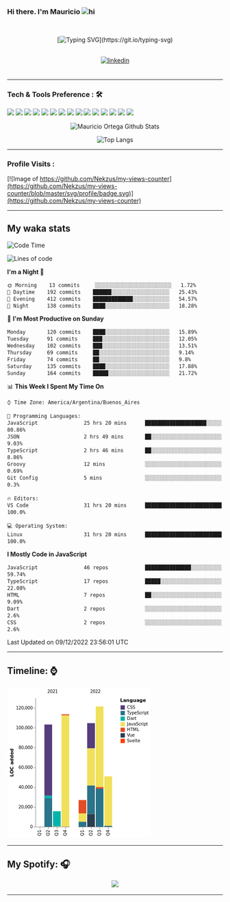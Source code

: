 ### Hi there. I'm Mauricio <img src="https://user-images.githubusercontent.com/1303154/88677602-1635ba80-d120-11ea-84d8-d263ba5fc3c0.gif" width="28px" alt="hi">
<br /> 

<div align="center">
  
[![Typing SVG](https://readme-typing-svg.herokuapp.com?size=25&duration=7000&center=true&vCenter=true&width=650&height=40&lines=WELCOME!;My+name+is+Mauricio+Ortega...;I+am+a+Front-End+Developer...;I+hope+you+find+what+you+are+looking+for...;You+have+my+contact+information...;MAY+THE+FORCE+BE+WITH+YOU...)](https://git.io/typing-svg)

</div>
  
<br />

<div align="center">
  
<a href="https://www.linkedin.com/in/mauriciortega/" target="_blank">
<img src=https://img.shields.io/badge/linkedin-%231E77B5.svg?&style=for-the-badge&logo=linkedin&logoColor=white alt=linkedin style="margin-bottom: 5px;" />
</a>
  
</div>

<br />



<!--
**Nekzus/Nekzus** is a ✨ _special_ ✨ repository because its `README.md` (this file) appears on your GitHub profile.

Here are some ideas to get you started:

- 🔭 I’m currently working on ...
- 🌱 I’m currently learning ...
- 👯 I’m looking to collaborate on ...
- 🤔 I’m looking for help with ...
- 💬 Ask me about ...
- 📫 How to reach me: ...
- 😄 Pronouns: ...
- ⚡ Fun fact: ...
-->

---

### Tech & Tools Preference : 🛠

<img src = "https://img.shields.io/badge/-HTML5-E34F26?style=flat&logo=html5&logoColor=white"> <img src = "https://img.shields.io/badge/-CSS3-1572B6?style=flat&logo=css3&logoColor=white">
<img src="https://img.shields.io/badge/-Sass-cc6699?style=flat&logo=sass&logoColor=ffffff">
<img src="https://img.shields.io/badge/-Bootstrap-563D7C?style=flat&logo=bootstrap&logoColor=white">
<img src="https://img.shields.io/badge/-JavaScript-eed718?style=flat&logo=javascript&logoColor=ffffff">
<img src="https://img.shields.io/badge/-React-000000?style=flat&logo=react&logoColor=00c8ff">
<img src="https://img.shields.io/badge/-Next-000000?style=flat&logo=nextdotjs&logoColor=white">
<img src="http://img.shields.io/badge/-Vue-black?style=flat&logo=vuedotjs&logoColor=4FC08D">
<img src="http://img.shields.io/badge/-Flutter-black?style=flat&logo=flutter&logoColor=02569B">
<img src="https://img.shields.io/badge/-Node.js-3C873A?style=flat&logo=Node.js&logoColor=white">
<img src="http://img.shields.io/badge/-Git-F1502F?style=flat&logo=git&logoColor=FFFFFF">
<img src="http://img.shields.io/badge/-Github-000000?style=flat&logo=github&logoColor=FFFFFF">
<img src="https://img.shields.io/badge/-Firebase-FFA611?style=flat&logo=firebase&logoColor=FFFFFF">
<img src="http://img.shields.io/badge/-Vercel-black?style=flat&logo=vercel&logoColor=white">
<img src="http://img.shields.io/badge/-VS%20Code-007ACC?style=flat&logo=visual%20studio%20code&logoColor=white">


<div align="center">
  
![Mauricio Ortega Github Stats](https://github-readme-stats-nekzus.vercel.app/api?username=Nekzus&show_icons=true&title_color=fff&icon_color=79ff97&text_color=9f9f9f&bg_color=151515)

![Top Langs](https://github-readme-stats-nekzus.vercel.app/api/top-langs/?username=Nekzus&hide=css,html,less&layout=compact&title_color=fff&icon_color=79ff97&text_color=9f9f9f&bg_color=151515)

</div>
  
---

### Profile Visits :
  
[![Image of https://github.com/Nekzus/my-views-counter](https://github.com/Nekzus/my-views-counter/blob/master/svg/profile/badge.svg)](https://github.com/Nekzus/my-views-counter)

---


## My waka stats
<!--START_SECTION:waka-->
![Code Time](http://img.shields.io/badge/Code%20Time-1%2C552%20hrs%203%20mins-blue)

![Lines of code](https://img.shields.io/badge/From%20Hello%20World%20I%27ve%20Written-518%20Thousand%20lines%20of%20code-blue)

**I'm a Night 🦉** 

```text
🌞 Morning    13 commits     ░░░░░░░░░░░░░░░░░░░░░░░░░   1.72% 
🌆 Daytime    192 commits    ██████░░░░░░░░░░░░░░░░░░░   25.43% 
🌃 Evening    412 commits    █████████████░░░░░░░░░░░░   54.57% 
🌙 Night      138 commits    ████░░░░░░░░░░░░░░░░░░░░░   18.28%

```
📅 **I'm Most Productive on Sunday** 

```text
Monday       120 commits    ████░░░░░░░░░░░░░░░░░░░░░   15.89% 
Tuesday      91 commits     ███░░░░░░░░░░░░░░░░░░░░░░   12.05% 
Wednesday    102 commits    ███░░░░░░░░░░░░░░░░░░░░░░   13.51% 
Thursday     69 commits     ██░░░░░░░░░░░░░░░░░░░░░░░   9.14% 
Friday       74 commits     ██░░░░░░░░░░░░░░░░░░░░░░░   9.8% 
Saturday     135 commits    ████░░░░░░░░░░░░░░░░░░░░░   17.88% 
Sunday       164 commits    █████░░░░░░░░░░░░░░░░░░░░   21.72%

```


📊 **This Week I Spent My Time On** 

```text
⌚︎ Time Zone: America/Argentina/Buenos_Aires

💬 Programming Languages: 
JavaScript               25 hrs 20 mins      ████████████████████░░░░░   80.86% 
JSON                     2 hrs 49 mins       ██░░░░░░░░░░░░░░░░░░░░░░░   9.03% 
TypeScript               2 hrs 46 mins       ██░░░░░░░░░░░░░░░░░░░░░░░   8.86% 
Groovy                   12 mins             ░░░░░░░░░░░░░░░░░░░░░░░░░   0.69% 
Git Config               5 mins              ░░░░░░░░░░░░░░░░░░░░░░░░░   0.3%

🔥 Editors: 
VS Code                  31 hrs 20 mins      █████████████████████████   100.0%

💻 Operating System: 
Linux                    31 hrs 20 mins      █████████████████████████   100.0%

```

**I Mostly Code in JavaScript** 

```text
JavaScript               46 repos            ███████████████░░░░░░░░░░   59.74% 
TypeScript               17 repos            █████░░░░░░░░░░░░░░░░░░░░   22.08% 
HTML                     7 repos             ██░░░░░░░░░░░░░░░░░░░░░░░   9.09% 
Dart                     2 repos             ░░░░░░░░░░░░░░░░░░░░░░░░░   2.6% 
CSS                      2 repos             ░░░░░░░░░░░░░░░░░░░░░░░░░   2.6%

```



 Last Updated on 09/12/2022 23:56:01 UTC
<!--END_SECTION:waka-->
---

## Timeline: ⌚

![Chart not found](https://raw.githubusercontent.com/Nekzus/Nekzus/master/charts/bar_graph.png)

---
## My Spotify: 🎧

<div align="center"><img src="https://spotify-github-profile.vercel.app/api/view?uid=11169970531&cover_image=true&theme=default" /></div>

---
